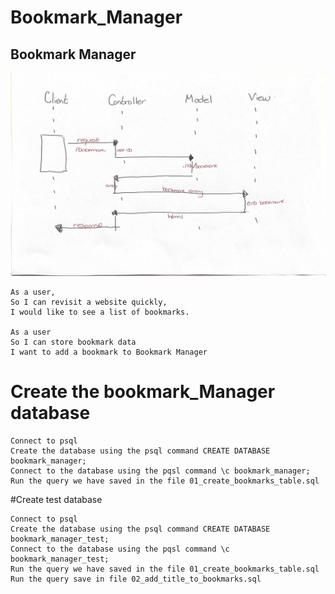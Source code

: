 # Bookmark_Manager

## Bookmark Manager


![Bookmark Manager domain model](/images/IMG_0322.jpg)

```
As a user,
So I can revisit a website quickly,
I would like to see a list of bookmarks.

As a user
So I can store bookmark data
I want to add a bookmark to Bookmark Manager
```



# Create the bookmark_Manager database

```
Connect to psql
Create the database using the psql command CREATE DATABASE bookmark_manager;
Connect to the database using the pqsl command \c bookmark_manager;
Run the query we have saved in the file 01_create_bookmarks_table.sql
```

#Create test database

```
Connect to psql
Create the database using the psql command CREATE DATABASE bookmark_manager_test;
Connect to the database using the pqsl command \c bookmark_manager_test;
Run the query we have saved in the file 01_create_bookmarks_table.sql
Run the query save in file 02_add_title_to_bookmarks.sql
```
